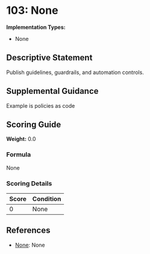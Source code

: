 # 103: None

**Implementation Types:**
- None

## Descriptive Statement

Publish guidelines, guardrails, and automation controls.

## Supplemental Guidance

Example is policies as code

## Scoring Guide

**Weight:** 0.0

### Formula

None

### Scoring Details

| Score | Condition |
| ----- | --------- |
| 0 | None |

## References

- [None](None): None

